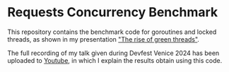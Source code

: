 # Requests Concurrency Benchmark

This repository contains the benchmark code for goroutines and locked threads, as shown in my presentation ["The rise of green threads"](https://erikpelli.pp.ua/speaker#the-rise-of-green-threads-english).

The full recording of my talk given during Devfest Venice 2024 has been uploaded to [Youtube](https://www.youtube.com/watch?v=AxiZTn0dzaw), in which I explain the results obtain using this code.
